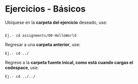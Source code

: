 # Ejercicios - Básicos

Ubíquese en la **carpeta del ejercicio** deseado, use:

```

Ej.- cd assignments/00-HelloWorld

```

Regresar a una **carpeta anterior**, use:

```
Ej.- cd ../

```

Regrese a la **carpeta fuente inical, como está cuando cargas el codespace**, use:

```
Ej.- cd ../../

```
